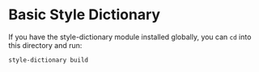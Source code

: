# Basic Style Dictionary

If you have the style-dictionary module installed globally, you can `cd` into this directory and run:
```bash
style-dictionary build
```
